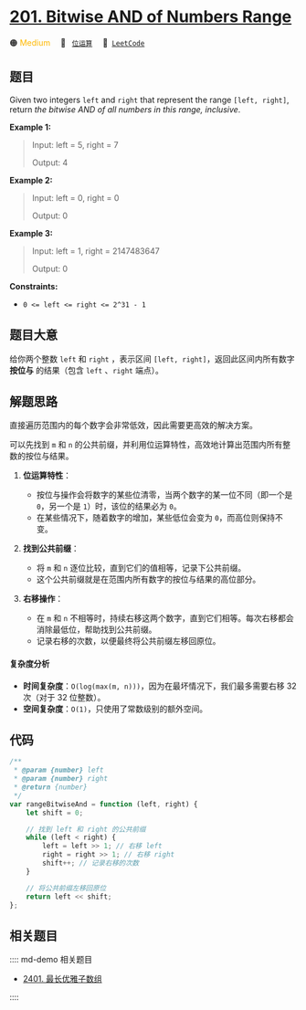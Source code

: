 # [201. Bitwise AND of Numbers Range](https://leetcode.com/problems/bitwise-and-of-numbers-range/)

🟠 <font color=#ffb800>Medium</font>&emsp; 🔖&ensp; [`位运算`](/leetcode/outline/tag/bit-manipulation.md)&emsp; 🔗&ensp;[`LeetCode`](https://leetcode.com/problems/bitwise-and-of-numbers-range/)

## 题目

Given two integers `left` and `right` that represent the range `[left,
right]`, return _the bitwise AND of all numbers in this range, inclusive_.

**Example 1:**

> Input: left = 5, right = 7
>
> Output: 4

**Example 2:**

> Input: left = 0, right = 0
>
> Output: 0

**Example 3:**

> Input: left = 1, right = 2147483647
>
> Output: 0

**Constraints:**

- `0 <= left <= right <= 2^31 - 1`

## 题目大意

给你两个整数 `left` 和 `right` ，表示区间 `[left, right]`，返回此区间内所有数字 **按位与** 的结果（包含 `left` 、`right` 端点）。

## 解题思路

直接遍历范围内的每个数字会非常低效，因此需要更高效的解决方案。

可以先找到 `m` 和 `n` 的公共前缀，并利用位运算特性，高效地计算出范围内所有整数的按位与结果。

1. **位运算特性**：

   - 按位与操作会将数字的某些位清零，当两个数字的某一位不同（即一个是 `0`，另一个是 `1`）时，该位的结果必为 `0`。
   - 在某些情况下，随着数字的增加，某些低位会变为 `0`，而高位则保持不变。

2. **找到公共前缀**：

   - 将 `m` 和 `n` 逐位比较，直到它们的值相等，记录下公共前缀。
   - 这个公共前缀就是在范围内所有数字的按位与结果的高位部分。

3. **右移操作**：
   - 在 `m` 和 `n` 不相等时，持续右移这两个数字，直到它们相等。每次右移都会消除最低位，帮助找到公共前缀。
   - 记录右移的次数，以便最终将公共前缀左移回原位。

#### 复杂度分析

- **时间复杂度**：`O(log(max(m, n)))`，因为在最坏情况下，我们最多需要右移 32 次（对于 32 位整数）。
- **空间复杂度**：`O(1)`，只使用了常数级别的额外空间。

## 代码

```javascript
/**
 * @param {number} left
 * @param {number} right
 * @return {number}
 */
var rangeBitwiseAnd = function (left, right) {
	let shift = 0;

	// 找到 left 和 right 的公共前缀
	while (left < right) {
		left = left >> 1; // 右移 left
		right = right >> 1; // 右移 right
		shift++; // 记录右移的次数
	}

	// 将公共前缀左移回原位
	return left << shift;
};
```

## 相关题目

:::: md-demo 相关题目

- [2401. 最长优雅子数组](https://leetcode.com/problems/longest-nice-subarray)

::::
